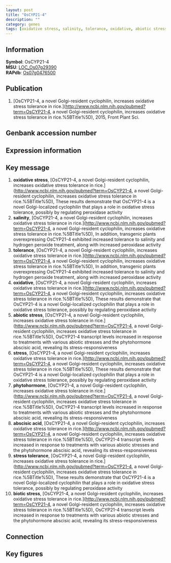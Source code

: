```yaml
---
layout: post
title: "OsCYP21-4"
description: ""
category: genes
tags: [oxidative stress, salinity, tolerance, oxidative, abiotic stress, stress, phytohormone, abscisic acid, stress tolerance, biotic stress, Gene]
---
```


## Information
__Symbol__: OsCYP21-4  
__MSU__: [LOC_Os07g29390](http://rice.plantbiology.msu.edu/cgi-bin/ORF_infopage.cgi?orf=LOC_Os07g29390)  
__RAPdb__: [Os07g0476500](http://rapdb.dna.affrc.go.jp/viewer/gbrowse_details/irgsp1?name=Os07g0476500)  

## Publication
1. [OsCYP21-4, a novel Golgi-resident cyclophilin, increases oxidative stress tolerance in rice.](http://www.ncbi.nlm.nih.gov/pubmed?term=OsCYP21-4, a novel Golgi-resident cyclophilin, increases oxidative stress tolerance in rice.%5BTitle%5D), 2015, Front Plant Sci.

## Genbank accession number

## Expression information

## Key message
1. __oxidative stress__, [OsCYP21-4, a novel Golgi-resident cyclophilin, increases oxidative stress tolerance in rice.](http://www.ncbi.nlm.nih.gov/pubmed?term=OsCYP21-4, a novel Golgi-resident cyclophilin, increases oxidative stress tolerance in rice.%5BTitle%5D),  These results demonstrate that OsCYP21-4 is a novel Golgi-localized cyclophilin that plays a role in oxidative stress tolerance, possibly by regulating peroxidase activity
2. __salinity__, [OsCYP21-4, a novel Golgi-resident cyclophilin, increases oxidative stress tolerance in rice.](http://www.ncbi.nlm.nih.gov/pubmed?term=OsCYP21-4, a novel Golgi-resident cyclophilin, increases oxidative stress tolerance in rice.%5BTitle%5D),  In addition, transgenic plants overexpressing OsCYP21-4 exhibited increased tolerance to salinity and hydrogen peroxide treatment, along with increased peroxidase activity
3. __tolerance__, [OsCYP21-4, a novel Golgi-resident cyclophilin, increases oxidative stress tolerance in rice.](http://www.ncbi.nlm.nih.gov/pubmed?term=OsCYP21-4, a novel Golgi-resident cyclophilin, increases oxidative stress tolerance in rice.%5BTitle%5D),  In addition, transgenic plants overexpressing OsCYP21-4 exhibited increased tolerance to salinity and hydrogen peroxide treatment, along with increased peroxidase activity
4. __oxidative__, [OsCYP21-4, a novel Golgi-resident cyclophilin, increases oxidative stress tolerance in rice.](http://www.ncbi.nlm.nih.gov/pubmed?term=OsCYP21-4, a novel Golgi-resident cyclophilin, increases oxidative stress tolerance in rice.%5BTitle%5D),  These results demonstrate that OsCYP21-4 is a novel Golgi-localized cyclophilin that plays a role in oxidative stress tolerance, possibly by regulating peroxidase activity
5. __abiotic stress__, [OsCYP21-4, a novel Golgi-resident cyclophilin, increases oxidative stress tolerance in rice.](http://www.ncbi.nlm.nih.gov/pubmed?term=OsCYP21-4, a novel Golgi-resident cyclophilin, increases oxidative stress tolerance in rice.%5BTitle%5D),  OsCYP21-4 transcript levels increased in response to treatments with various abiotic stresses and the phytohormone abscisic acid, revealing its stress-responsiveness
6. __stress__, [OsCYP21-4, a novel Golgi-resident cyclophilin, increases oxidative stress tolerance in rice.](http://www.ncbi.nlm.nih.gov/pubmed?term=OsCYP21-4, a novel Golgi-resident cyclophilin, increases oxidative stress tolerance in rice.%5BTitle%5D),  These results demonstrate that OsCYP21-4 is a novel Golgi-localized cyclophilin that plays a role in oxidative stress tolerance, possibly by regulating peroxidase activity
7. __phytohormone__, [OsCYP21-4, a novel Golgi-resident cyclophilin, increases oxidative stress tolerance in rice.](http://www.ncbi.nlm.nih.gov/pubmed?term=OsCYP21-4, a novel Golgi-resident cyclophilin, increases oxidative stress tolerance in rice.%5BTitle%5D),  OsCYP21-4 transcript levels increased in response to treatments with various abiotic stresses and the phytohormone abscisic acid, revealing its stress-responsiveness
8. __abscisic acid__, [OsCYP21-4, a novel Golgi-resident cyclophilin, increases oxidative stress tolerance in rice.](http://www.ncbi.nlm.nih.gov/pubmed?term=OsCYP21-4, a novel Golgi-resident cyclophilin, increases oxidative stress tolerance in rice.%5BTitle%5D),  OsCYP21-4 transcript levels increased in response to treatments with various abiotic stresses and the phytohormone abscisic acid, revealing its stress-responsiveness
9. __stress tolerance__, [OsCYP21-4, a novel Golgi-resident cyclophilin, increases oxidative stress tolerance in rice.](http://www.ncbi.nlm.nih.gov/pubmed?term=OsCYP21-4, a novel Golgi-resident cyclophilin, increases oxidative stress tolerance in rice.%5BTitle%5D),  These results demonstrate that OsCYP21-4 is a novel Golgi-localized cyclophilin that plays a role in oxidative stress tolerance, possibly by regulating peroxidase activity
10. __biotic stress__, [OsCYP21-4, a novel Golgi-resident cyclophilin, increases oxidative stress tolerance in rice.](http://www.ncbi.nlm.nih.gov/pubmed?term=OsCYP21-4, a novel Golgi-resident cyclophilin, increases oxidative stress tolerance in rice.%5BTitle%5D),  OsCYP21-4 transcript levels increased in response to treatments with various abiotic stresses and the phytohormone abscisic acid, revealing its stress-responsiveness

## Connection

## Key figures


